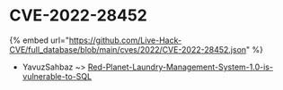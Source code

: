 # CVE-2022-28452
{% embed url="https://github.com/Live-Hack-CVE/full_database/blob/main/cves/2022/CVE-2022-28452.json" %}

* YavuzSahbaz ~> [Red-Planet-Laundry-Management-System-1.0-is-vulnerable-to-SQL](https://www.alice-snow.ru/2022/database/cve-2022-28452/red-planet-laundry-management-system-1.0-is-vulnerable-to-sql-yavuzsahbaz)